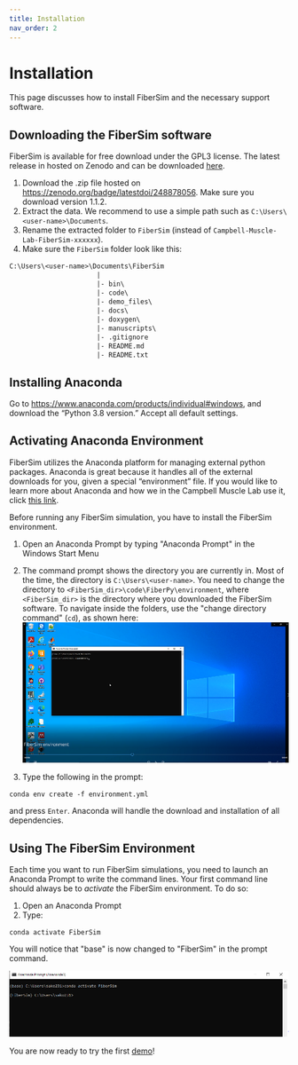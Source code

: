 ```yaml
---
title: Installation
nav_order: 2
---
```


# Installation

This page discusses how to install FiberSim and the necessary support software.

## Downloading the FiberSim software

FiberSim is available for free download under the GPL3 license. The latest release in hosted on Zenodo and can be downloaded [here](https://zenodo.org/badge/latestdoi/248878056). 

1. Download the .zip file hosted on https://zenodo.org/badge/latestdoi/248878056. Make sure you download version 1.1.2.
2. Extract the data. We recommend to use a simple path such as `C:\Users\<user-name>\Documents`.
3. Rename the extracted folder to `FiberSim` (instead of `Campbell-Muscle-Lab-FiberSim-xxxxxx`).
4. Make sure the `FiberSim` folder look like this:

```
C:\Users\<user-name>\Documents\FiberSim
                      |
                      |- bin\
                      |- code\
                      |- demo_files\
                      |- docs\
                      |- doxygen\
                      |- manuscripts\           
                      |- .gitignore
                      |- README.md  
                      |- README.txt                                                                              
```

## Installing Anaconda

Go to <https://www.anaconda.com/products/individual#windows>, and download the “Python 3.8 version.” Accept all default settings. 

## Activating Anaconda Environment 

FiberSim utilizes the Anaconda platform for managing external python packages. Anaconda is great because it handles all of the external downloads for you, given a special “environment” file. If you would like to learn more about Anaconda and how we in the Campbell Muscle Lab use it, click [this link](http://campbell-muscle-lab.github.io/howtos_Python).

Before running any FiberSim simulation, you have to install the FiberSim environment.

1. Open an Anaconda Prompt by typing "Anaconda Prompt" in the Windows Start Menu
2. The command prompt shows the directory you are currently in. Most of the time, the directory is `C:\Users\<user-name>`. You need to change the directory to `<FiberSim_dir>\code\FiberPy\environment`, where `<FiberSim_dir>` is the directory where you downloaded the FiberSim software. To navigate inside the folders, use the "change directory command" (`cd`), as shown here: [![](environment.PNG)](https://drive.google.com/file/d/1L3ANPuRpob6eoh3Vyam4no6U9J6TgpuF/view?usp=sharing)

3. Type the following in the prompt:

```
conda env create -f environment.yml
```

and press `Enter`. Anaconda will handle the download and installation of all dependencies.

## Using The FiberSim Environment

Each time you want to run FiberSim simulations, you need to launch an Anaconda Prompt to write the command lines. Your first command line should always be to *activate* the FiberSim environment. To do so:

1. Open an Anaconda Prompt
2. Type:

```
conda activate FiberSim
```

You will notice that "base" is now changed to "FiberSim" in the prompt command. 

<p align="center">
<img src="conda_activate.PNG" width="900"/>
</p>

You are now ready to try the first [demo](../demos/getting_started/getting_started.html)!